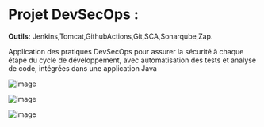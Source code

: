 # Projet DevSecOps : 
**Outils:** Jenkins,Tomcat,GithubActions,Git,SCA,Sonarqube,Zap.

Application des pratiques DevSecOps pour assurer la sécurité à chaque étape du cycle de développement, avec automatisation des tests et analyse de code, intégrées dans une application Java

![image](https://github.com/user-attachments/assets/1a0414b4-b25e-4f30-87e6-f0ce97e0498c)

![image](https://github.com/user-attachments/assets/0b6eca5e-6ed3-4108-9b53-ff04b529cf29)

![image](https://github.com/user-attachments/assets/7697f345-4188-4e3d-95bc-b7b5af4312ed)
